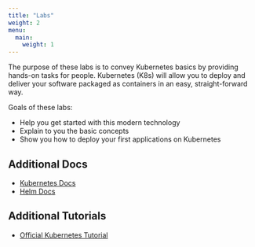 ```yaml
---
title: "Labs"
weight: 2
menu:
  main:
    weight: 1
---
```


The purpose of these labs is to convey Kubernetes basics by providing hands-on tasks for people. Kubernetes (K8s) will allow you to deploy and deliver your software packaged as containers in an easy, straight-forward way.

Goals of these labs:

* Help you get started with this modern technology
* Explain to you the basic concepts
* Show you how to deploy your first applications on Kubernetes


## Additional Docs

* [Kubernetes Docs](https://kubernetes.io/docs/home/?path=users&persona=app-developer&level=foundational)
* [Helm Docs](https://docs.helm.sh/)


## Additional Tutorials

* [Official Kubernetes Tutorial](https://kubernetes.io/docs/tutorials/)

